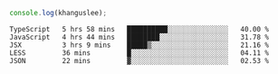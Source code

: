 ```js
console.log(khanguslee);
```

<!--START_SECTION:waka-->
```text
TypeScript   5 hrs 58 mins   ██████████░░░░░░░░░░░░░░░   40.00 % 
JavaScript   4 hrs 44 mins   ████████░░░░░░░░░░░░░░░░░   31.78 % 
JSX          3 hrs 9 mins    █████▒░░░░░░░░░░░░░░░░░░░   21.16 % 
LESS         36 mins         █░░░░░░░░░░░░░░░░░░░░░░░░   04.11 % 
JSON         22 mins         ▓░░░░░░░░░░░░░░░░░░░░░░░░   02.53 % 
```
<!--END_SECTION:waka-->

<!--
**khanguslee/khanguslee** is a ✨ _special_ ✨ repository because its `README.md` (this file) appears on your GitHub profile.

Here are some ideas to get you started:

- 🔭 I’m currently working on ...
- 🌱 I’m currently learning ...
- 👯 I’m looking to collaborate on ...
- 🤔 I’m looking for help with ...
- 💬 Ask me about ...
- 📫 How to reach me: ...
- 😄 Pronouns: ...
- ⚡ Fun fact: ...
-->
